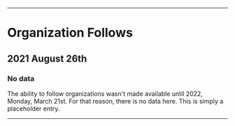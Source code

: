 
***

# Organization Follows

## 2021 August 26th

### No data

The ability to follow organizations wasn't made available until 2022, Monday, March 21st. For that reason, there is no data here. This is simply a placeholder entry.

***
